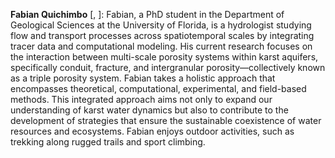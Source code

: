 <strong>Fabian Quichimbo</strong> [<a class="h5" href="https://scholar.google.com/citations?hl=es&user=rW6S-f8AAAAJ" target="_blank" title="Google Scholar"><i class="ai ai-google-scholar"></i></a>, <a class="h5" href="https://www.researchgate.net/profile/Fabian-Quichimbo" target="_blank" title="ResearchGate"><i class="ai ai-researchgate"></i></a>]:
Fabian, a PhD student in the Department of Geological Sciences at the University of Florida, is a hydrologist studying flow and transport processes across spatiotemporal scales by integrating tracer data and computational modeling. His current research focuses on the interaction between multi-scale porosity systems within karst aquifers, specifically conduit, fracture, and intergranular porosity—collectively known as a triple porosity system. Fabian takes a holistic approach that encompasses theoretical, computational, experimental, and field-based methods. This integrated approach aims not only to expand our understanding of karst water dynamics but also to contribute to the development of strategies that ensure the sustainable coexistence of water resources and ecosystems. Fabian enjoys outdoor activities, such as trekking along rugged trails and sport climbing.
